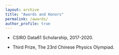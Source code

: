 ```yaml
---
layout: archive
title: "Awards and Honors"
permalink: /awards/
author_profile: true
---
```


* CSIRO Data61 Scholarship, 2017-2020.

* Third Prize, The 23rd Chinese Physics Olympiad.
